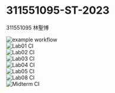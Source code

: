 # 311551095-ST-2023

311551095 林聖博

![example workflow](https://github.com/Sheng08/311551095-ST-2023/actions/workflows/github-actions-demo.yml/badge.svg)<br>
![Lab01 CI](https://github.com/Sheng08/311551095-ST-2023/actions/workflows/Lab01-CI.yml/badge.svg)<br>
![Lab02 CI](https://github.com/Sheng08/311551095-ST-2023/actions/workflows/Lab02-CI.yml/badge.svg)<br>
![Lab03 CI](https://github.com/Sheng08/311551095-ST-2023/actions/workflows/Lab03-CI.yml/badge.svg)<br>
![Lab04 CI](https://github.com/Sheng08/311551095-ST-2023/actions/workflows/Lab04-CI.yml/badge.svg)<br>
![Lab05 CI](https://github.com/Sheng08/311551095-ST-2023/actions/workflows/Lab05-CI.yml/badge.svg)<br>
![Lab08 CI](https://github.com/Sheng08/311551095-ST-2023/actions/workflows/Lab08-CI.yml/badge.svg)<br>
![Midterm CI](https://github.com/Sheng08/311551095-ST-2023/actions/workflows/Midterm-CI.yml/badge.svg)
